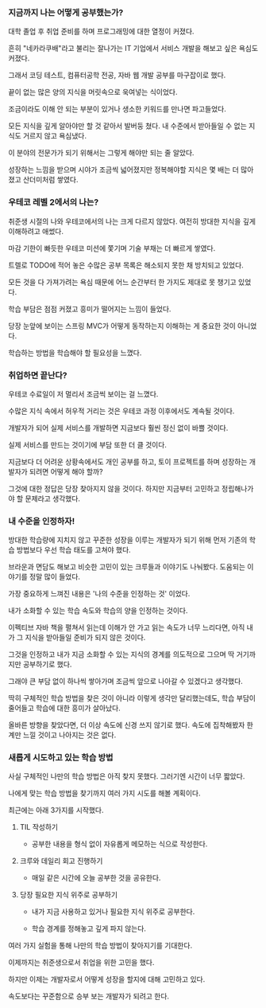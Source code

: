 ### 지금까지 나는 어떻게 공부했는가?

대학 졸업 후 취업 준비를 하며 프로그래밍에 대한 열정이 커졌다.

흔히 "네카라쿠배"라고 불리는 잘나가는 IT 기업에서 서비스 개발을 해보고 싶은 욕심도 커졌다.

그래서 코딩 테스트, 컴퓨터공학 전공, 자바 웹 개발 공부를 마구잡이로 했다.

끝이 없는 많은 양의 지식을 머릿속으로 욱여넣는 식이었다. 

조금이라도 이해 안 되는 부분이 있거나 생소한 키워드를 만나면 파고들었다. 

모든 지식을 깊게 알아야만 할 것 같아서 발버둥 쳤다. 내 수준에서 받아들일 수 없는 지식도 거르지 않고 욕심냈다.

이 분야의 전문가가 되기 위해서는 그렇게 해야만 되는 줄 알았다.

성장하는 느낌을 받으며 시야가 조금씩 넓어졌지만 정복해야할 지식은 몇 배는 더 많아졌고 산더미처럼 쌓였다.



### 우테코 레벨 2에서의 나는? 

취준생 시절의 나와 우테코에서의 나는 크게 다르지 않았다. 여전히 방대한 지식을 깊게 이해하려고 애썼다.

마감 기한이 빠듯한 우테코 미션에 쫓기며 기술 부채는 더 빠르게 쌓였다.

트렐로 TODO에 적어 놓은 수많은 공부 목록은 해소되지 못한 채 방치되고 있었다. 

모든 것을 다 가져가려는 욕심 때문에 어느 순간부터 한 가지도 제대로 못 챙기고 있었다.

학습 부담은 점점 커졌고 흥미가 떨어지는 느낌이 들었다.

당장 눈앞에 보이는 스프링 MVC가 어떻게 동작하는지 이해하는 게 중요한 것이 아니었다.

학습하는 방법을 학습해야 할 필요성을 느꼈다.



### 취업하면 끝난다?

우테코 수료일이 저 멀리서 조금씩 보이는 걸 느꼈다.

수많은 지식 속에서 허우적 거리는 것은 우테코 과정 이후에서도 계속될 것이다. 

개발자가 되어 실제 서비스를 개발하면 지금보다 훨씬 정신 없이 바쁠 것이다.

실제 서비스를 만드는 것이기에 부담 또한 더 클 것이다.

지금보다 더 어려운 상황속에서도 개인 공부를 하고, 토이 프로젝트를 하며 성장하는 개발자가 되려면 어떻게 해야 할까?

그것에 대한 정답은 당장 찾아지지 않을 것이다. 하지만 지금부터 고민하고 정립해나가야 할 문제라고 생각했다.



### 내 수준을 인정하자!

방대한 학습량에 지치지 않고 꾸준한 성장을 이루는 개발자가 되기 위해 먼저 기존의 학습 방법보다 우선 학습 태도를 고쳐야 했다.

브라운과 면담도 해보고 비슷한 고민이 있는 크루들과 이야기도 나눠봤다. 도움되는 이야기를 정말 많이 들었다.

가장 중요하게 느껴진 내용은  '나의 수준을 인정하는 것' 이었다.

내가 소화할 수 있는 학습 속도와 학습의 양을 인정하는 것이다. 

이펙티브 자바 책을 펼쳐서 읽는데 이해가 안 가고 읽는 속도가 너무 느리다면, 아직 내가 그 지식을 받아들일 준비가 되지 않은 것이다.

그것을 인정하고 내가 지금 소화할 수 있는 지식의 경계를 의도적으로 그으며 딱 거기까지만 공부하기로 했다. 

그래야 큰 부담 없이 하나씩 쌓아가며 조금씩 앞으로 나아갈 수 있겠다고 생각했다.

딱히 구체적인 학습 방법을 찾은 것이 아니라 이렇게 생각만 달리했는데도, 학습 부담이 줄어들고 학습에 대한 흥미가 살아났다.

올바른 방향을 찾았다면, 더 이상 속도에 신경 쓰지 않기로 했다. 속도에 집착해봤자 한계만 느낄 것이고 나아지는 것은 없다.



### 새롭게 시도하고 있는 학습 방법

사실 구체적인 나만의 학습 방법은 아직 찾지 못했다. 그러기엔 시간이 너무 짧았다.

나에게 맞는 학습 방법을 찾기까지 여러 가지 시도를 해볼 계획이다.

최근에는 아래 3가지를 시작했다.



1. TIL 작성하기

   - 공부한 내용을 형식 없이 자유롭게 메모하는 식으로 작성한다.

2. 크루와 데일리 회고 진행하기

   - 매일 같은 시간에 오늘 공부한 것을 공유한다. 

3. 당장 필요한 지식 위주로 공부하기 

   - 내가 지금 사용하고 있거나 필요한 지식 위주로 공부한다.

   - 학습 경계를 정해놓고 깊게 파지 않는다.

     

여러 가지 실험을 통해 나만의 학습 방법이 찾아지기를 기대한다. 

이제까지는 취준생으로서 취업을 위한 고민을 했다.

하지만 이제는 개발자로서 어떻게 성장을 할지에 대해 고민하고 있다. 

속도보다는 꾸준함으로 승부 보는 개발자가 되려고 한다.
